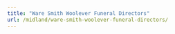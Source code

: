 ```yaml
---
title: "Ware Smith Woolever Funeral Directors"
url: /midland/ware-smith-woolever-funeral-directors/
---
```

